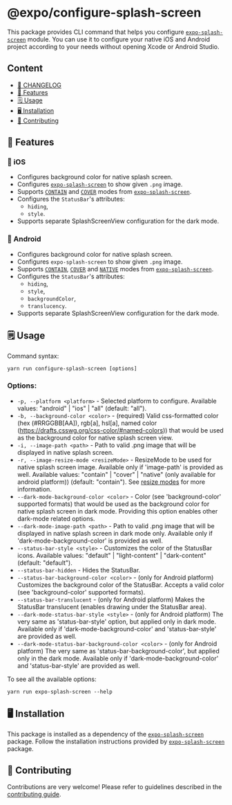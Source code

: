 # @expo/configure-splash-screen

This package provides CLI command that helps you configure [`expo-splash-screen`](https://github.com/expo/expo/tree/master/packages/expo-splash-screen) module.
You can use it to configure your native iOS and Android project according to your needs without opening Xcode or Android Studio.

## Content

- [📜 CHANGELOG](../../CHANGELOG.md)
- [🚀 Features](#-features)
- [🗒 Usage](#-usage)
- [🖥 Installation](#-installation)
- [👏 Contributing](#-contributing)

## 🚀 Features

### 📱 iOS

- Configures background color for native splash screen.
- Configures [`expo-splash-screen`](https://github.com/expo/expo/tree/master/packages/expo-splash-screen) to show given `.png` image.
- Supports [`CONTAIN`](https://github.com/expo/expo/tree/master/packages/expo-splash-screen#contain-resize-mode) and [`COVER`](https://github.com/expo/expo/tree/master/packages/expo-splash-screen#cover-resize-mode) modes from [`expo-splash-screen`](https://github.com/expo/expo/tree/master/packages/expo-splash-screen).
- Configures the `StatusBar`'s attributes:
  - `hiding`,
  - `style`.
- Supports separate SplashScreenView configuration for the dark mode.

### 🤖 Android

- Configures background color for native splash screen.
- Configures `expo-splash-screen` to show given `.png` image.
- Supports [`CONTAIN`](https://github.com/expo/expo/tree/master/packages/expo-splash-screen#contain-resize-mode), [`COVER`](https://github.com/expo/expo/tree/master/packages/expo-splash-screen#cover-resize-mode) and [`NATIVE`](https://github.com/expo/expo/tree/master/packages/expo-splash-screen#native-resize-mode) modes from [`expo-splash-screen`](https://github.com/expo/expo/tree/master/packages/expo-splash-screen).
- Configures the `StatusBar`'s attributes:
  - `hiding`,
  - `style`,
  - `backgroundColor`,
  - `translucency`.
- Supports separate SplashScreenView configuration for the dark mode.

## 🗒 Usage

Command syntax:

```
yarn run configure-splash-screen [options]
```

### Options:

- `-p, --platform <platform>` - Selected platform to configure. Available values: "android" | "ios" | "all" (default: "all").
- `-b, --background-color <color>` - (required) Valid css-formatted color (hex (#RRGGBB[AA]), rgb[a], hsl[a], named color (https://drafts.csswg.org/css-color/#named-colors)) that would be used as the background color for native splash screen view.
- `-i, --image-path <path>` - Path to valid .png image that will be displayed in native splash screen.
- `-r, --image-resize-mode <resizeMode>` - ResizeMode to be used for native splash screen image. Available only if 'image-path' is provided as well. Available values: "contain" | "cover" | "native" (only available for android platform)) (default: "contain"). See [resize modes](https://github.com/expo/expo/tree/master/packages/expo-splash-screen#built-in-splash-screen-image-resize-modes) for more information.
- `--dark-mode-background-color <color>` - Color (see 'background-color' supported formats) that would be used as the background color for native splash screen in dark mode. Providing this option enables other dark-mode related options.
- `--dark-mode-image-path <path>` - Path to valid .png image that will be displayed in native splash screen in dark mode only. Available only if 'dark-mode-background-color' is provided as well.
- `--status-bar-style <style>` - Customizes the color of the StatusBar icons. Available values: "default" | "light-content" | "dark-content" (default: "default").
- `--status-bar-hidden` - Hides the StatusBar.
- `--status-bar-background-color <color>` - (only for Android platform) Customizes the background color of the StatusBar. Accepts a valid color (see 'background-color' supported formats).
- `--status-bar-translucent` - (only for Android platform) Makes the StatusBar translucent (enables drawing under the StatusBar area).
- `--dark-mode-status-bar-style <style>` - (only for Android platform) The very same as 'status-bar-style' option, but applied only in dark mode. Available only if 'dark-mode-background-color' and 'status-bar-style' are provided as well.
- `--dark-mode-status-bar-background-color <color>` - (only for Android platform) The very same as 'status-bar-background-color', but applied only in the dark mode. Available only if 'dark-mode-background-color' and 'status-bar-style' are provided as well.

To see all the available options:

```
yarn run expo-splash-screen --help
```

## 🖥 Installation

This package is installed as a dependency of the [`expo-splash-screen`](https://github.com/expo/expo/tree/master/packages/expo-splash-screen) package. Follow the installation instructions provided by [`expo-splash-screen`](https://github.com/expo/expo/tree/master/packages/expo-splash-screen) package.

## 👏 Contributing

Contributions are very welcome! Please refer to guidelines described in the [contributing guide](https://github.com/expo/expo#contributing).
